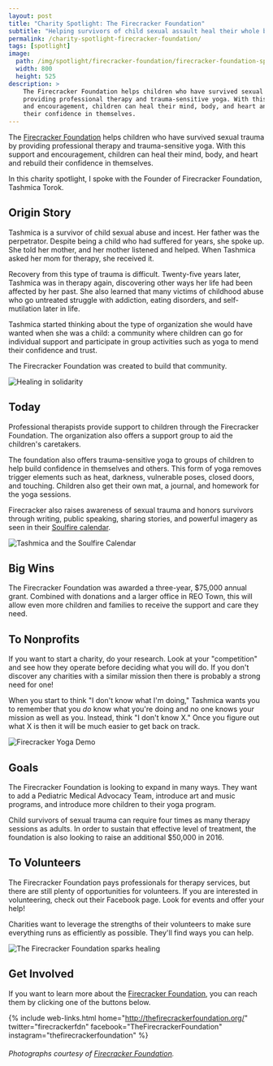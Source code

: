 ```yaml
---
layout: post
title: "Charity Spotlight: The Firecracker Foundation"
subtitle: "Helping survivors of child sexual assault heal their whole being."
permalink: /charity-spotlight-firecracker-foundation/
tags: [spotlight]
image:
  path: /img/spotlight/firecracker-foundation/firecracker-foundation-sparklers.jpg
  width: 800
  height: 525
description: >
    The Firecracker Foundation helps children who have survived sexual trauma by
    providing professional therapy and trauma-sensitive yoga. With this support
    and encouragement, children can heal their mind, body, and heart and rebuild
    their confidence in themselves.
---
```


The [Firecracker Foundation][1] helps children who have survived sexual trauma by providing professional therapy and trauma-sensitive yoga. With this support and encouragement, children can heal their mind, body, and heart and rebuild their confidence in themselves.

In this charity spotlight, I spoke with the Founder of Firecracker Foundation, Tashmica Torok.

## Origin Story

Tashmica is a survivor of child sexual abuse and incest. Her father was the perpetrator. Despite being a child who had suffered for years, she spoke up. She told her mother, and her mother listened and helped. When Tashmica asked her mom for therapy, she received it.

Recovery from this type of trauma is difficult. Twenty-five years later, Tashmica was in therapy again, discovering other ways her life had been affected by her past. She also learned that many victims of childhood abuse who go untreated struggle with addiction, eating disorders, and self-mutilation later in life.

Tashmica started thinking about the type of organization she would have wanted when she was a child: a community where children can go for individual support and participate in group activities such as yoga to mend their confidence and trust.

The Firecracker Foundation was created to build that community.

![][7]

## Today

Professional therapists provide support to children through the Firecracker Foundation. The organization also offers a support group to aid the children's caretakers.

The foundation also offers trauma-sensitive yoga to groups of children to help build confidence in themselves and others. This form of yoga removes trigger elements such as heat, darkness, vulnerable poses, closed doors, and touching. Children also get their own mat, a journal, and homework for the yoga sessions.

Firecracker also raises awareness of sexual trauma and honors survivors through writing, public speaking, sharing stories, and powerful imagery as seen in their [Soulfire calendar][3].

![][5]

## Big Wins

The Firecracker Foundation was awarded a three-year, $75,000 annual grant. Combined with donations and a larger office in REO Town, this will allow even more children and families to receive the support and care they need.

## To Nonprofits

If you want to start a charity, do your research. Look at your "competition" and see how they operate before deciding what you will do. If you don't discover any charities with a similar mission then there is probably a strong need for one!

When you start to think "I don't know what I'm doing," Tashmica wants you to remember that you *do* know what you're doing and no one knows your mission as well as you. Instead, think "I don't know X." Once you figure out what X is then it will be much easier to get back on track.

![][4]

## Goals

The Firecracker Foundation is looking to expand in many ways. They want to add a Pediatric Medical Advocacy Team, introduce art and music programs, and introduce more children to their yoga program.

Child survivors of sexual trauma can require four times as many therapy sessions as adults. In order to sustain that effective level of treatment, the foundation is also looking to raise an additional $50,000 in 2016.

## To Volunteers

The Firecracker Foundation pays professionals for therapy services, but there are still plenty of opportunities for volunteers. If you are interested in volunteering, check out their Facebook page. Look for events and offer your help!

Charities want to leverage the strengths of their volunteers to make sure everything runs as efficiently as possible. They'll find ways you can help.

![][6]

## Get Involved

If you want to learn more about the [Firecracker Foundation][1], you can reach them by clicking one of the buttons below.

{% include web-links.html home="http://thefirecrackerfoundation.org/" twitter="firecrackerfdn" facebook="TheFirecrackerFoundation" instagram="thefirecrackerfoundation" %}

###### Photographs courtesy of [Firecracker Foundation][2].



[1]: http://thefirecrackerfoundation.org/ "Firecracker Foundation Homepage"
[2]: https://www.instagram.com/thefirecrackerfoundation/ "Firecracker Foundation on Instagram"
[3]: http://thefirecrackerfoundation.org/firecracker-calendar-project/ "Firecracker Foundation's Soulfire Calendar"
[4]: /img/spotlight/firecracker-foundation/firecracker-foundation-yoga-demo.jpg "Firecracker Yoga Demo"
[5]: /img/spotlight/firecracker-foundation/firecracker-foundation-soulfire.png "Tashmica and the Soulfire Calendar"
[6]: /img/spotlight/firecracker-foundation/firecracker-foundation-sparklers.jpg "The Firecracker Foundation sparks healing"
[7]: /img/spotlight/firecracker-foundation/firecracker-foundation-stargazing.jpg "Healing in solidarity"
